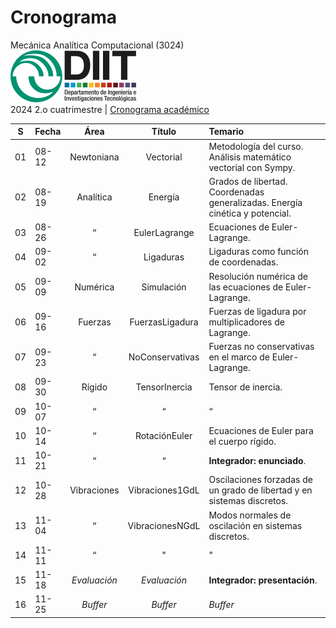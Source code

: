 # Cronograma
Mecánica Analítica Computacional (3024)  
![DIIT - UNLaM](https://raw.githubusercontent.com/bettachini/MecanicaAnaliticaComputacional/master/figurasLaTeX/ambos.png)   
2024 2.o cuatrimestre | [Cronograma académico](https://www.unlam.edu.ar/index.php?seccion=8&idArticulo=449)

| S  | Fecha | Área         | Título          | Temario                                                                      |
|:--:|:----- |:------------:|:---------------:|:-----------------------------------------------------------------------------|
| 01 | 08-12 | Newtoniana   | Vectorial       | Metodología del curso. Análisis matemático vectorial con Sympy.              |  
| 02 | 08-19 | Analítica    | Energía         | Grados de libertad. Coordenadas generalizadas. Energía cinética y potencial. |
| 03 | 08-26 | “            | EulerLagrange   | Ecuaciones de Euler-Lagrange.                                                |
| 04 | 09-02 | “            | Ligaduras       | Ligaduras como función de coordenadas.                                       |
| 05 | 09-09 | Numérica     | Simulación      | Resolución numérica de las ecuaciones de Euler-Lagrange.                     |
| 06 | 09-16 | Fuerzas      | FuerzasLigadura | Fuerzas de ligadura por multiplicadores de Lagrange.                         |
| 07 | 09-23 | “            | NoConservativas | Fuerzas no conservativas en el marco de Euler-Lagrange.                      |
| 08 | 09-30 | Rígido       | TensorInercia   | Tensor de inercia.                                                           |
| 09 | 10-07 | “            | “               | “                                                                            |
| 10 | 10-14 | “            | RotaciónEuler   | Ecuaciones de Euler para el cuerpo rígido.                                   |
| 11 | 10-21 | “            | “               | **Integrador: enunciado**.                                                   |
| 12 | 10-28 | Vibraciones  | Vibraciones1GdL | Oscilaciones forzadas de un grado de libertad y en sistemas discretos.       |
| 13 | 11-04 | “            | VibracionesNGdL | Modos normales de oscilación en sistemas discretos.                          |
| 14 | 11-11 | “            | "               | "                                                                            |
| 15 | 11-18 | _Evaluación_ | _Evaluación_    | **Integrador: presentación**.                                                |
| 16 | 11-25 | _Buffer_     | _Buffer_        | _Buffer_                                                                     |
